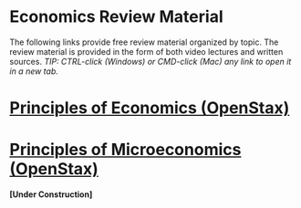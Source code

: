 # Economics Review Material

The following links provide free review material organized by topic. The review material is provided in the form of both video lectures and written sources. *TIP: CTRL-click (Windows) or CMD-click (Mac) any link to open it in a new tab.*

# [Principles of Economics (OpenStax)](https://openstax.org/details/books/principles-economics-2e)

# [Principles of Microeconomics (OpenStax)](https://openstax.org/details/books/principles-microeconomics-2e)

**[Under Construction]**